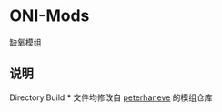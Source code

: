 # ONI-Mods
缺氧模组
## 说明
Directory.Build.* 文件均修改自 [peterhaneve](https://github.com/peterhaneve/ONIMods) 的模组仓库
